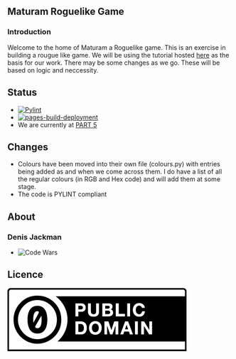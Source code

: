 ## Maturam Roguelike Game
### Introduction
Welcome to the home of Maturam a Roguelike game. This is an exercise in building a rougue like game. We will be using the tutorial hosted [here](https://rogueliketutorials.com/tutorials/tcod/v2/) as the basis for our work. There may be some changes as we go. These will be based on logic and neccessity.

## Status
* [![Pylint](https://github.com/denisjackman/Maturam/actions/workflows/pylint.yml/badge.svg)](https://github.com/denisjackman/Maturam/actions/workflows/pylint.yml)
* [![pages-build-deployment](https://github.com/denisjackman/Maturam/actions/workflows/pages/pages-build-deployment/badge.svg)](https://github.com/denisjackman/Maturam/actions/workflows/pages/pages-build-deployment)
* We are currently at [PART 5](https://rogueliketutorials.com/tutorials/tcod/v2/part-5/)

## Changes
* Colours have been moved into their own file (colours.py) with entries being added as and when we come across them. I do have a list of all the regular colours (in RGB and Hex code) and will add them at some stage.
* The code is PYLINT compliant

## About
### Denis Jackman
* ![Code Wars](https://www.codewars.com/users/denisjackman/badges/large)

## Licence
![Creative Commons](cc-zero.png)
